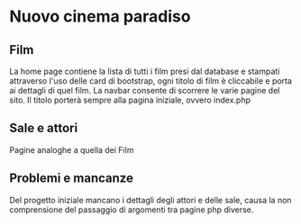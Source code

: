 # Nuovo cinema paradiso

## Film
La home page contiene la lista di tutti i film presi dal database e stampati attraverso l'uso  delle card di bootstrap, ogni titolo di film è cliccabile e porta ai dettagli di quel film.
La navbar consente di scorrere le varie pagine del sito. Il titolo porterà sempre alla pagina iniziale, ovvero index.php

## Sale e attori
Pagine analoghe a quella dei Film

## Problemi e mancanze
Del progetto iniziale mancano i dettagli degli attori e delle sale, causa la non comprensione del passaggio di argomenti tra pagine php diverse.
